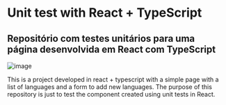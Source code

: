 # Unit test with React + TypeScript
## Repositório com testes unitários para uma página desenvolvida em React com TypeScript

![image](https://github.com/giuanm/react_typescriprt_unit_test/assets/76171709/cb92c38e-d574-4514-8681-f816bc4725ba)

This is a project developed in react + typescript with a simple page with a list of languages and a form to add new languages. The purpose of this repository is just to test the component created using unit 
tests in React.
